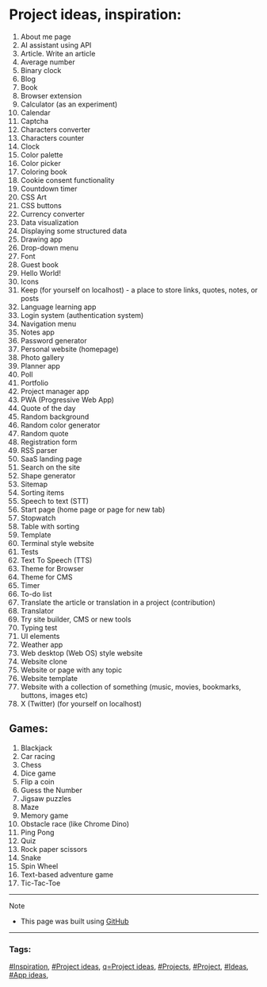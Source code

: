 <!-- Project ideas v.1.3.14 -->

# Project ideas, inspiration:

1. About me page
1. AI assistant using API
1. Article. Write an article
1. Average number
1. Binary clock
1. Blog
1. Book
1. Browser extension
1. Calculator (as an experiment)
1. Calendar
1. Captcha
1. Characters converter
1. Characters counter
1. Clock
1. Color palette
1. Color picker
1. Coloring book
1. Cookie consent functionality
1. Countdown timer
1. CSS Art
1. CSS buttons
1. Currency converter <!-- https://github.com/anishaswain/Simple-JS-Projects# -->
1. Data visualization
1. Displaying some structured data
1. Drawing app
1. Drop-down menu
1. Font
1. Guest book
1. Hello World!
1. Icons
1. Keep (for yourself on localhost) - a place to store links, quotes, notes, or posts
1. Language learning app
1. Login system (authentication system)
1. Navigation menu
1. Notes app
1. Password generator
1. Personal website (homepage)
1. Photo gallery
1. Planner app
1. Poll
1. Portfolio
1. Project manager app <!-- (inspired by GitHub project https://github.com/projects# -->
1. PWA (Progressive Web App)
1. Quote of the day
1. Random background
1. Random color generator
1. Random quote
1. Registration form
1. RSS parser
1. SaaS landing page
1. Search on the site
1. Shape generator
1. Sitemap
1. Sorting items
1. Speech to text (STT)
1. Start page (home page or page for new tab)
1. Stopwatch
1. Table with sorting
1. Template
1. Terminal style website
1. Tests
1. Text To Speech (TTS)
1. Theme for Browser
1. Theme for CMS
1. Timer
1. To-do list
1. Translate the article or translation in a project (contribution)
1. Translator
1. Try site builder, CMS or new tools
1. Typing test
1. UI elements
1. Weather app
1. Web desktop (Web OS) style website
1. Website clone
1. Website or page with any topic
1. Website template
1. Website with a collection of something (music, movies, bookmarks, buttons, images etc)
1. X (Twitter) (for yourself on localhost)

## Games:


1. Blackjack
1. Car racing
1. Chess
1. Dice game
1. Flip a coin <!-- (inspired by Google: flip a coin# -->
1. Guess the Number
1. Jigsaw puzzles
1. Maze
1. Memory game
1. Obstacle race (like Chrome Dino) 
1. Ping Pong
1. Quiz
1. Rock paper scissors
1. Snake
1. Spin Wheel
1. Text-based adventure game <!--https://www.dataquest.io/blog/python-projects-for-beginners/#-->
1. Tic-Tac-Toe
   
  
---
  
> [!NOTE]
> - This page was built using [GitHub](https://github.com/)  
  
---
  
### Tags:  

[#Inspiration](https://github.com/topics/inspiration),
[#Project ideas](https://github.com/topics/project-ideas),
[q=Project ideas](https://github.com/search?q=project+ideas),
[#Projects](https://github.com/topics/projects),
[#Project](https://github.com/topics/project),
[#Ideas](https://github.com/topics/ideas),
[#App ideas](https://github.com/topics/app-ideas),




